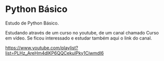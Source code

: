 # Python Básico
Estudo de Python Básico.

Estudando através de um curso no youtube, de um canal chamado Curso em vídeo. Se ficou interessado e estudar também aqui o link do canal.

https://www.youtube.com/playlist?list=PLHz_AreHm4dlKP6QQCekuIPky1CiwmdI6
